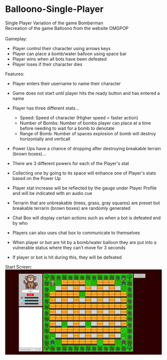 # Balloono-Single-Player
Single Player Variation of the game Bomberman <br />
Recreation of the game Balloono from the website OMGPOP <br />
<br />
Gameplay: <br />
- Player control their character using arrows keys <br />
- Player can place a bomb/water balloon using space bar <br />
- Player wins when all bots have been defeated <br />
- Player loses if their character dies <br />

Features:<br />
- Player enters their username to name their character <br />
- Game does not start until player hits the ready button and has entered a name <br />

- Player has three different stats...
  - Speed: Speed of character (Higher speed = faster action) <br />
  - Number of Bombs: Number of bombs player can place at a time before needing to wait for a bomb to denotate <br />
  - Range of Bomb: Number of spaces explosion of bomb will destroy horizontally and verticall<br />
  
- Power Ups have a chance of dropping after destroying breakable terrain (brown boxes)... <br />
- There are 3 different powers for each of the Player's stat <br />
- Collecting one by going to its space will enhance one of Player's stats based on the Power Up <br />
- Player stat increase will be reflected by the gauge under Player Profile and will be indicated with an audio cue <br />

- Terrarin that are unbreakable (trees, grass, gray squares) are preset but breakable terrarin (brown boxes) are randomly generated <br />

- Chat Box will display certain actions such as when a bot is defeated and by who <br />
- Players can also uses chat box to communicate to themselves <br />

- When player or bot are hit by a bomb/water balloon they are put into a vulnerable status where they can't move for 3 seconds <br />
- If player or bot is hit during this, they will be defeated <br />

Start Screen:
![](https://github.com/tk2558/Balloono-Single-Player/blob/main/gameplay/Start%20Screen.PNG)
